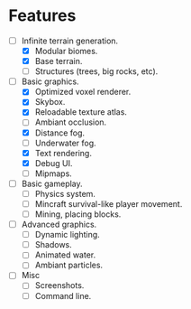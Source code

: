 # Features

- [ ] Infinite terrain generation.
  - [x] Modular biomes.
  - [x] Base terrain.
  - [ ] Structures (trees, big rocks, etc).
- [ ] Basic graphics.
  - [x] Optimized voxel renderer.
  - [x] Skybox.
  - [x] Reloadable texture atlas.
  - [ ] Ambiant occlusion.
  - [x] Distance fog.
  - [ ] Underwater fog.
  - [x] Text rendering.
  - [x] Debug UI.
  - [ ] Mipmaps.
- [ ] Basic gameplay.
  - [ ] Physics system.
  - [ ] Mincraft survival-like player movement.
  - [ ] Mining, placing blocks.
- [ ] Advanced graphics.
  - [ ] Dynamic lighting.
  - [ ] Shadows.
  - [ ] Animated water.
  - [ ] Ambiant particles.
- [ ] Misc
  - [ ] Screenshots.
  - [ ] Command line.
